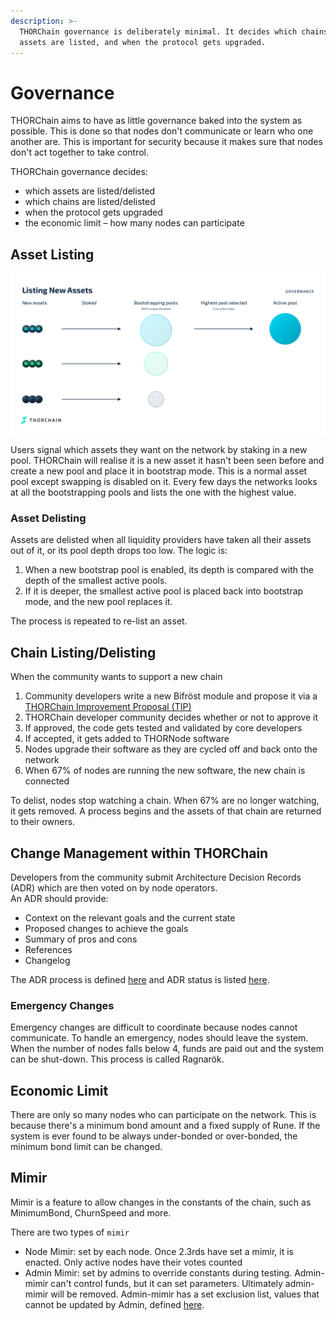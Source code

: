 ```yaml
---
description: >-
  THORChain governance is deliberately minimal. It decides which chains and
  assets are listed, and when the protocol gets upgraded.
---
```


# Governance

THORChain aims to have as little governance baked into the system as possible. This is done so that nodes don't communicate or learn who one another are. This is important for security because it makes sure that nodes don't act together to take control.

THORChain governance decides:

- which assets are listed/delisted
- which chains are listed/delisted
- when the protocol gets upgraded
- the economic limit – how many nodes can participate

## Asset Listing

![New Assets](../.gitbook/assets/listing-new-assets.jpg)

Users signal which assets they want on the network by staking in a new pool. THORChain will realise it is a new asset it hasn't been seen before and create a new pool and place it in bootstrap mode. This is a normal asset pool except swapping is disabled on it. Every few days the networks looks at all the bootstrapping pools and lists the one with the highest value.

### Asset Delisting

Assets are delisted when all liquidity providers have taken all their assets out of it, or its pool depth drops too low. The logic is:

1. When a new bootstrap pool is enabled, its depth is compared with the depth of the smallest active pools.
2. If it is deeper, the smallest active pool is placed back into bootstrap mode, and the new pool replaces it.

The process is repeated to re-list an asset.

## Chain Listing/Delisting

When the community wants to support a new chain

1. Community developers write a new Bifröst module and propose it via a [THORChain Improvement Proposal (TIP)](governance.md#protocol-upgrades-and-thorchain-improvement-proposals-tips)
2. THORChain developer community decides whether or not to approve it
3. If approved, the code gets tested and validated by core developers
4. If accepted, it gets added to THORNode software
5. Nodes upgrade their software as they are cycled off and back onto the network
6. When 67% of nodes are running the new software, the new chain is connected

To delist, nodes stop watching a chain. When 67% are no longer watching, it gets removed. A process begins and the assets of that chain are returned to their owners.

## Change Management within THORChain

Developers from the community submit Architecture Decision Records (ADR) which are then voted on by node operators.\
An ADR should provide:

- Context on the relevant goals and the current state
- Proposed changes to achieve the goals
- Summary of pros and cons
- References
- Changelog

The ADR process is defined [here](https://gitlab.com/thorchain/thornode/-/blob/develop/docs/architecture/PROCESS.md) and ADR status is listed [here](https://gitlab.com/thorchain/thornode/-/tree/develop/docs/architecture).

### Emergency Changes

Emergency changes are difficult to coordinate because nodes cannot communicate. To handle an emergency, nodes should leave the system. When the number of nodes falls below 4, funds are paid out and the system can be shut-down. This process is called Ragnarök.

## Economic Limit

There are only so many nodes who can participate on the network. This is because there's a minimum bond amount and a fixed supply of Rune. If the system is ever found to be always under-bonded or over-bonded, the minimum bond limit can be changed.

## Mimir

Mimir is a feature to allow changes in the constants of the chain, such as MinimumBond, ChurnSpeed and more.

There are two types of `mimir`

- Node Mimir: set by each node. Once 2.3rds have set a mimir, it is enacted. Only active nodes have their votes counted
- Admin Mimir: set by admins to override constants during testing. Admin-mimir can't control funds, but it can set parameters. Ultimately admin-mimir will be removed. Admin-mimir has a set exclusion list, values that cannot be updated by Admin, defined [here](https://gitlab.com/thorchain/thornode/-/blame/develop/x/thorchain/mimir_accesscontrols.go#L10).
